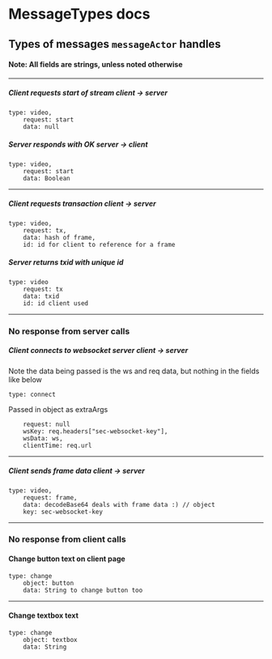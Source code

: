 # MessageTypes docs

## Types of messages `messageActor` handles

#### Note: All fields are strings, unless noted otherwise

---

##### Client requests start of stream _client -> server_

    type: video,
        request: start
        data: null

##### Server responds with OK _server -> client_

    type: video,
        request: start
        data: Boolean

---

##### Client requests transaction _client -> server_

    type: video,
        request: tx,
        data: hash of frame,
        id: id for client to reference for a frame

##### Server returns txid with unique id

    type: video
        request: tx
        data: txid
        id: id client used

---

### No response from server calls

##### Client connects to websocket server _client -> server_

Note the data being passed is the ws and req data, but nothing in
the fields like below

    type: connect

Passed in object as extraArgs
        
        request: null
        wsKey: req.headers["sec-websocket-key"],
        wsData: ws,
        clientTime: req.url

---

##### Client sends frame data _client -> server_

    type: video,
        request: frame,
        data: decodeBase64 deals with frame data :) // object
        key: sec-websocket-key

---

### No response from client calls

#### Change button text on client page

    type: change
        object: button
        data: String to change button too

---

#### Change textbox text

    type: change
        object: textbox
        data: String
